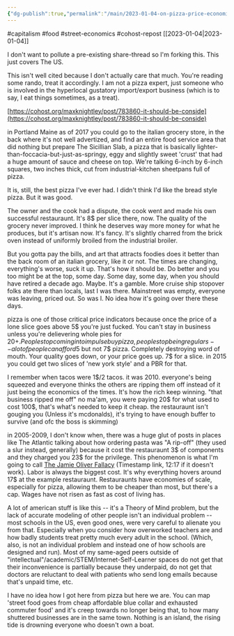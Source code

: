 ```yaml
---
{"dg-publish":true,"permalink":"/main/2023-01-04-on-pizza-price-economics-and-what-it-reveals/"}
---
```


#capitalism #food #street-economics #cohost-repost 
[[2023-01-04\|2023-01-04]]

I don't want to pollute a pre-existing share-thread so I'm forking this. This just covers The US.

This isn't well cited because I don't actually care that much. You're reading some rando, treat it accordingly. I am not a pizza expert, just someone who is involved in the hyperlocal gustatory import/export business (which is to say, I eat things sometimes, as a treat).

[https://cohost.org/maxknightley/post/783860-it-should-be-conside](https://cohost.org/maxknightley/post/783860-it-should-be-conside)

in Portland Maine as of 2017 you could go to the italian grocery store, in the back where it's not well advertized, and find an entire food service area that did nothing but prepare The Sicillian Slab, a pizza that is basically lighter-than-foccacia-but-just-as-springy, eggy and slightly sweet 'crust' that had a huge amount of sauce and cheese on top. We're talking 6-inch by 6-inch squares, two inches thick, cut from industrial-kitchen sheetpans full of pizza.

It is, still, the best pizza I've ever had. I didn't think I'd like the bread style pizza. But it was good.

The owner and the cook had a dispute, the cook went and made his own successful restauraunt. It's 8$ per slice there, now. The quality of the grocery never improved. I think he deserves way more money for what he produces, but it's artisan now. It's fancy. It's slightly charred from the brick oven instead of uniformly broiled from the industrial broiler.

But you gotta pay the bills, and art that attracts foodies does it better than the back room of an italian grocery, like it or not. The times are changing, everything's worse, suck it up. That's how it should be. Do better and you too might be at the top, some day. Some day, some day, when you should have retired a decade ago. Maybe. It's a gamble. More cruise ship stopover folks ate there than locals, last I was there. Mainstreet was empty, everyone was leaving, priced out. So was I. No idea how it's going over there these days.

pizza is one of those critical price indicators because once the price of a lone slice goes above 5$ you're just fucked. You can't stay in business unless you're delievering whole pies for 20$+. People stop coming in to impulse buy pizza, people stop being regulars -- a lot of people can afford 5$ but not 7$ pizza. Completely destroying word of mouth. Your quality goes down, or your price goes up. 7$ for a slice. in 2015 you could get two slices of 'new york style' and a PBR for that.

I remember when tacos were 1$/2 tacos. it was 2010. everyone's being squeezed and everyone thinks the others are ripping them off instead of it just being the economics of the times. It's how the rich keep winning. "that business ripped me off" no ma'am, you were paying 20$ for what used to cost 100$, that's what's needed to keep it cheap. the restauraunt isn't gouging you (Unless it's mcdonalds), it's trying to have enough buffer to survive (and ofc the boss is skimming)

in 2005-2009, I don't know when, there was a huge glut of posts in places like The Atlantic talking about how ordering pasta was "A rip-off" (they used a slur instead, generally) because it cost the restauraunt 3$ of components and they charged you 23$ for the privilege. This phenomenon is what I'm going to call [The Jamie Oliver Fallacy](https://youtu.be/V-a9VDIbZCU?t=737) (Timestamp link, 12:17 if it doesn't work). Labor is always the biggest cost. It's why everything hovers around 17$ at the example restauraunt. Restauraunts have economies of scale, especially for pizza, allowing them to be cheaper than most, but there's a cap. Wages have not risen as fast as cost of living has.

A lot of american stuff is like this -- it's a Theory of Mind problem, but the lack of accurate modeling of other people isn't an individual problem -- most schools in the US, even good ones, were very careful to alienate you from that. Especially when you consider how overworked teachers are and how badly students treat pretty much every adult in the school. (Which, also, is not an individual problem and instead one of how schools are designed and run). Most of my same-aged peers outside of "intellectual"/academic/STEM/Internet-Self-Learner spaces do not get that their inconvenience is partially because they underpaid, do not get that doctors are reluctant to deal with patients who send long emails because that's unpaid time, etc.

I have no idea how I got here from pizza but here we are. You can map 'street food goes from cheap affordable blue collar and exhausted commuter food' and it's creep towards no longer being that, to how many shuttered businesses are in the same town. Nothing is an island, the rising tide is drowning everyone who doesn't own a boat.